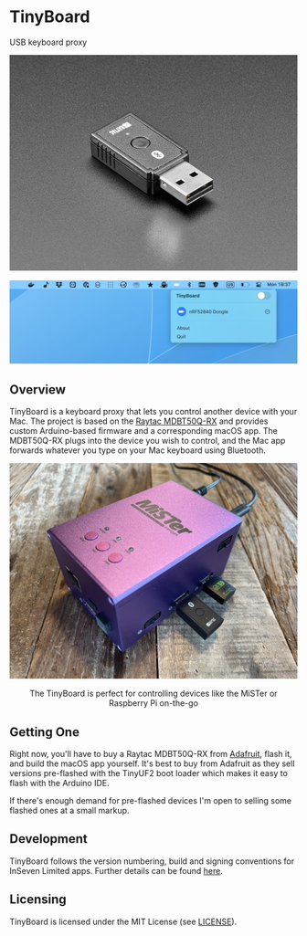 # TinyBoard

USB keyboard proxy

![Photo of the Raytac MDBT50Q-RX USB dongle](images/nRF52840.jpg)

![](images/screenshot.png)

## Overview

TinyBoard is a keyboard proxy that lets you control another device with your Mac. The project is based on the [Raytac MDBT50Q-RX](https://www.raytac.com/product/ins.php?index_id=89) and provides custom Arduino-based firmware and a corresponding macOS app. The MDBT50Q-RX plugs into the device you wish to control, and the Mac app forwards whatever you type on your Mac keyboard using Bluetooth.

![Photo of an TinyBoard plugged into a MiSTer](images/mister.jpg)

<p style="text-align: center">The TinyBoard is perfect for controlling devices like the MiSTer or Raspberry Pi on-the-go</p>

## Getting One

Right now, you'll have to buy a Raytac MDBT50Q-RX from [Adafruit](https://www.adafruit.com/product/5199), flash it, and build the macOS app yourself. It's best to buy from Adafruit as they sell versions pre-flashed with the TinyUF2 boot loader which makes it easy to flash with the Arduino IDE.

If there's enough demand for pre-flashed devices I'm open to selling some flashed ones at a small markup.

## Development

TinyBoard follows the version numbering, build and signing conventions for InSeven Limited apps. Further details can be found [here](https://github.com/inseven/build-documentation).

## Licensing

TinyBoard is licensed under the MIT License (see [LICENSE](https://github.com/inseven/tinyboard/blob/main/LICENSE)).